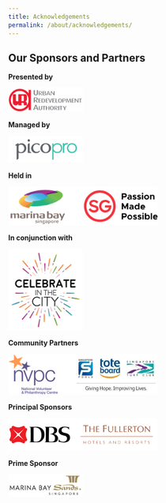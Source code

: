 ```yaml
---
title: Acknowledgements
permalink: /about/acknowledgements/
---
```

## Our Sponsors and Partners

**Presented by**
<div style="width:30%"><a href="https://www.google.com"><img src="/images/logos/uralogo.png" alt="URA" /></a></div>

**Managed by**
<div style="width:30%"><a href="https://www.google.com"><img src="/images/logos/pico.png" alt="pico" /></a></div>

**Held in**
<div style="width:60%"><a href="https://www.google.com"><img src="/images/logos/marina-sg-passion.png" alt="marina-sg-passion" /></a></div>

**In conjunction with**

<div style="width:30%"><a href="https://www.google.com"><img src="/images/logos/citc.jpg" alt="celebrate-in-the-city" /></a></div>

**Community Partners**

<div style="width:60%"><a href="https://www.google.com"><img src="/images/logos/nvpc-singpools.png" alt="nvpc-singpools" /></a></div>

**Principal Sponsors**

<div style="width:60%"><a href="https://www.google.com"><img src="/images/logos/dbs-fullerton.png" alt="dbs-fullerton" /></a></div>

**Prime Sponsor**

<div style="width:30%"><a href="https://www.google.com"><img src="/images/logos/mbs.png" alt="marina bay sands" /></a></div>
